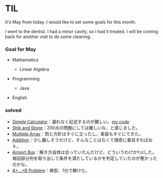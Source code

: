 # TIL

It's May from today. I would like to set some goals for this month. 

I went to the dentist. I had a minor cavity, so I had it treated. I will be coming back for another visit to do some cleaning.

### Goal for May

* Mathematics

	* Linear Algebra

* Programming
	
	* Java

* English

### solved

* [Simple Calculator](https://atcoder.jp/contests/agc008/tasks/agc008_a)：漏れなく記述するのが難しい。[my code](https://atcoder.jp/contests/agc008/submissions/12529829)
* [Shik and Stone](https://atcoder.jp/contests/agc007/tasks/agc007_a)：200点の問題にしては難しいな、と感じました。
* [Multiple Array](https://atcoder.jp/contests/agc009/tasks/agc009_a)：割と方針はすぐに立ったし、実装もすぐにできた。
* [Addition](https://atcoder.jp/contests/agc010/tasks/agc010_a)：少し難しそうだけど、そんなことはなくて偶奇に着目すればおｋ。
* [Airport Bus](https://atcoder.jp/contests/agc011/tasks/agc011_a)：解き方自体は合っていたんだけど、どういうわけか`TLE`した。毎回部分列を取り出して条件を満たしているかを判定していたのが悪かったのかな。
* [A+...+B Problem](https://atcoder.jp/contests/agc015/tasks/agc015_a)：典型、1分で解けた。